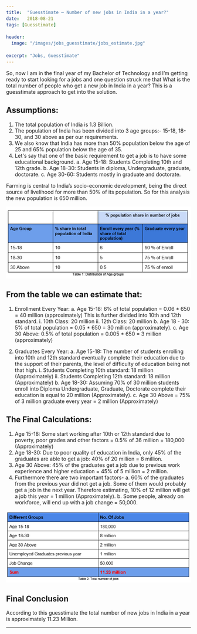 ```yaml
---
title:  "Guesstimate — Number of new jobs in India in a year?"
date:   2018-08-21
tags: [Guesstimate]

header:
  image: "/images/jobs_guesstimate/jobs_estimate.jpg"

excerpt: "Jobs, Guesstimate"
---
```


So, now I am in the final year of my Bachelor of Technology and I’m getting ready to start looking for a jobs and one question struck me that What is the total number of people who get a new job in India in a year?
This is a guesstimate approach to get into the solution.

## Assumptions:

1.	The total population of India is 1.3 Billion.
2.	The population of India has been divided into 3 age groups:- 15-18, 18-30, and 30 above as per our requirements. 
3.	We also know that India has more than 50% population below the age of 25 and 65% population below the age of 35. 
4.	Let's say that one of the basic requirement to get a job is to have some educational background. 
  a.	Age 15-18: Students Completing 10th and 12th grade.
  b.	Age 18-30: Students in diploma, Undergraduate, graduate, doctorate.
  c.	Age 30-60: Students mostly in graduate and doctorate.
	

Farming is central to India’s socio-economic development, being the direct source of livelihood for more than 50% of its population. So for this analysis the new population is 650 million.

![](/images/jobs_guesstimate/1.png?raw=true)

## From the table we can estimate that:
1.	Enrollment Every Year:
  a.	Age 15-18: 6% of total population = 0.06 * 650 = 40 million (approximately)
      This is further divided into 10th and 12th standard.
      i.	10th Class: 20 million
      ii.	12th Class: 20 million
  b.	Age 18 - 30: 5% of total population = 0.05 * 650 = 30 million (approximately).
  c.	Age 30 Above: 0.5% of total population = 0.005 * 650 = 3 million (approximately)

2.	Graduates Every Year:
a.	Age 15-18: The number of students enrolling into 10th and 12th standard eventually complete their education due to the support of                  their parents, the level of difficulty of education being not that high.
      i.	Students Completing 10th standard: 18 million (Approximately)
      ii.	Students Completing 12th standard: 18 million (Approximately)
b.	Age 18-30: Assuming 70% of 30 million students enroll into Diploma Undergraduate, Graduate, Doctorate complete their education is                  equal to 20 million (Approximately).
c.	Age 30 Above = 75% of 3 million graduate every year = 2 million (Approximately)

## The Final Calculations:
1.	Age 15-18: Some start working after 10th or 12th standard due to poverty, poor grades and other factors = 0.5% of 36 million =      180,000 (Approximately)
2.	Age 18-30: Due to poor quality of education in India, only 45% of the graduates are able to get a job:  40% of 20 million = 8 million.
3.	Age 30 Above: 45% of the graduates get a job due to previous work experience and higher education = 45% of 5 million = 2 million.
4.	Furthermore there are two important factors-
    a.	60% of the graduates from the previous year did not get a job. Some of them would probably get a job in the next year. Therefore         estimating, 10% of 12 million will get a job this year = 1 million (Approximately).
    b.	Some people, already on workforce, will end up with a  job change = 50,000.

![](/images/jobs_guesstimate/2.png?raw=true)

## Final Conclusion
According to this guesstimate the total number of new jobs in India in a year is approximately 11.23 Million.

***
